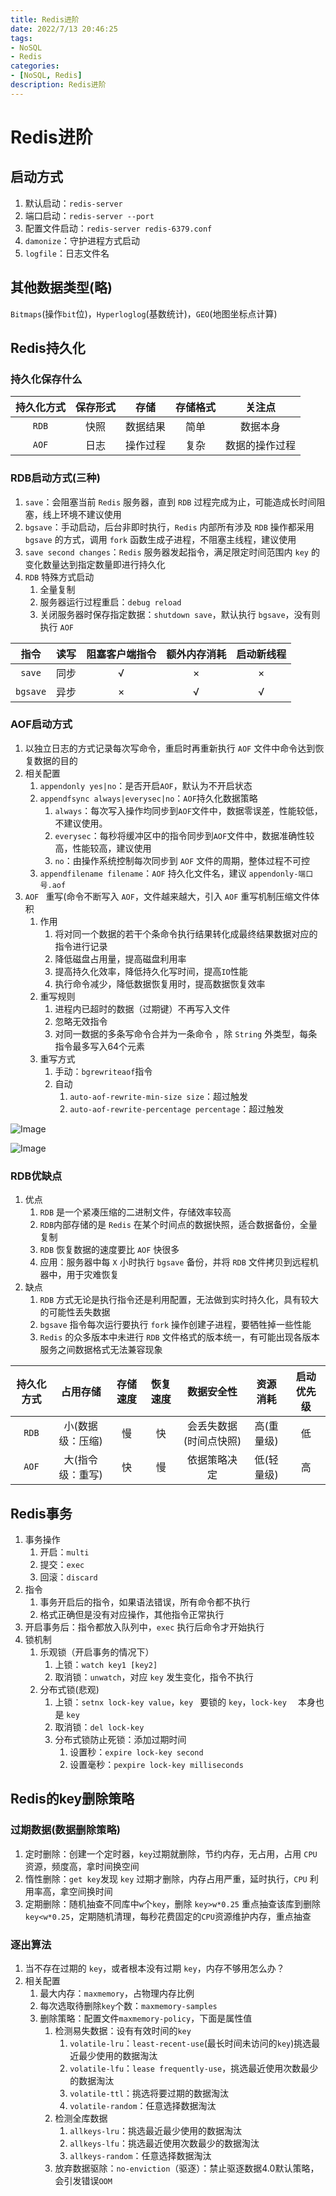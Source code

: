 ```yaml
---
title: Redis进阶
date: 2022/7/13 20:46:25
tags:
- NoSQL
- Redis
categories:
- [NoSQL, Redis]
description: Redis进阶
---
```


# Redis进阶

## 启动方式

1. 默认启动：`redis-server`
2. 端口启动：`redis-server --port`
3. 配置文件启动：`redis-server redis-6379.conf`
4. `damonize`：守护进程方式启动
5. `logfile`：日志文件名

## 其他数据类型(略)

`Bitmaps`(操作`bit`位)，`Hyperloglog`(基数统计)，`GEO`(地图坐标点计算)

## Redis持久化

### 持久化保存什么

| 持久化方式 | 保存形式 |   存储   | 存储格式 |     关注点     |
| :--------: | :------: | :------: | :------: | :------------: |
|   `RDB`    |   快照   | 数据结果 |   简单   |    数据本身    |
|   `AOF`    |   日志   | 操作过程 |   复杂   | 数据的操作过程 |

### RDB启动方式(三种)

1. `save`：会阻塞当前 `Redis` 服务器，直到 `RDB` 过程完成为止，可能造成长时间阻塞，线上环境不建议使用
2. `bgsave`：手动启动，后台非即时执行，`Redis` 内部所有涉及 `RDB` 操作都采用 `bgsave` 的方式，调用 `fork` 函数生成子进程，不阻塞主线程，建议使用
3. `save second changes`：`Redis` 服务器发起指令，满足限定时间范围内 `key` 的变化数量达到指定数量即进行持久化
4. `RDB` 特殊方式启动
    1. 全量复制
    2. 服务器运行过程重启：`debug reload`
    3. 关闭服务器时保存指定数据：`shutdown save`，默认执行 `bgsave`，没有则执行 `AOF`

|   指令   | 读写 | 阻塞客户端指令 | 额外内存消耗 | 启动新线程 |
| :------: | :--: | :------------: | :----------: | :--------: |
|  `save`  | 同步 |       √        |      ×       |     ×      |
| `bgsave` | 异步 |       ×        |      √       |     √      |

### AOF启动方式

1. 以独立日志的方式记录每次写命令，重启时再重新执行 `AOF` 文件中命令达到恢复数据的目的
2. 相关配置
    1. `appendonly yes|no`：是否开启`AOF`，默认为不开启状态
    2. `appendfsync always|everysec|no`：`AOF`持久化数据策略
        1. `always`：每次写入操作均同步到`AOF`文件中，数据零误差，性能较低，不建议使用。
        2. `everysec`：每秒将缓冲区中的指令同步到`AOF`文件中，数据准确性较高，性能较高，建议使用
        3. `no`：由操作系统控制每次同步到 `AOF` 文件的周期，整体过程不可控
    3. `appendfilename filename`：`AOF` 持久化文件名，建议 `appendonly-端口号.aof`
3. `AOF ` 重写(命令不断写入  `AOF`，文件越来越大，引入 `AOF` 重写机制压缩文件体积
    1. 作用
        1. 将对同一个数据的若干个条命令执行结果转化成最终结果数据对应的指令进行记录
        2. 降低磁盘占用量，提高磁盘利用率
        3. 提高持久化效率，降低持久化写时间，提高`IO`性能
        4. 执行命令减少，降低数据恢复用时，提高数据恢复效率
    2. 重写规则
        1. 进程内已超时的数据（过期键）不再写入文件
        2. 忽略无效指令
        3. 对同一数据的多条写命令合并为一条命令 ，除 `String` 外类型，每条指令最多写入64个元素
    3. 重写方式
        1. 手动：`bgrewriteaof`指令
        2. 自动
            1. `auto-aof-rewrite-min-size size`：超过触发
            2. `auto-aof-rewrite-percentage percentage`：超过触发

![Image](https://img-1301279461.cos.ap-nanjing.myqcloud.com/img/Image-1622554314640.png)

![Image](https://img-1301279461.cos.ap-nanjing.myqcloud.com/img/Image-1622554323187.png)

### RDB优缺点

1. 优点
    1. `RDB` 是一个紧凑压缩的二进制文件，存储效率较高
    2. `RDB`内部存储的是 `Redis` 在某个时间点的数据快照，适合数据备份，全量复制
    3. `RDB` 恢复数据的速度要比 `AOF` 快很多
    4. 应用：服务器中每 `X` 小时执行 `bgsave` 备份，并将 `RDB` 文件拷贝到远程机器中，用于灾难恢复
2. 缺点
    1. `RDB` 方式无论是执行指令还是利用配置，无法做到实时持久化，具有较大的可能性丢失数据
    2. `bgsave` 指令每次运行要执行 `fork` 操作创建子进程，要牺牲掉一些性能
    3. `Redis` 的众多版本中未进行 `RDB` 文件格式的版本统一，有可能出现各版本服务之间数据格式无法兼容现象

| 持久化方式 |     占用存储     | 存储速度 | 恢复速度 |       数据安全性       |  资源消耗  | 启动优先级 |
| :--------: | :--------------: | :------: | :------: | :--------------------: | :--------: | :--------: |
|   `RDB`    | 小(数据级：压缩) |    慢    |    快    | 会丢失数据(时间点快照) | 高(重量级) |     低     |
|   `AOF`    | 大(指令级：重写) |    快    |    慢    |      依据策略决定      | 低(轻量级) |     高     |

## Redis事务

1. 事务操作
    1. 开启：`multi`
    2. 提交：`exec`
    3. 回滚：`discard`
2. 指令
    1. 事务开启后的指令，如果语法错误，所有命令都不执行
    2. 格式正确但是没有对应操作，其他指令正常执行
3. 开启事务后：指令都放入队列中，`exec` 执行后命令才开始执行
4. 锁机制
    1. 乐观锁（开启事务的情况下）
        1. 上锁：`watch key1 [key2]`
        2. 取消锁：`unwatch`，对应 `key` 发生变化，指令不执行
    2. 分布式锁(悲观)
        1. 上锁：`setnx lock-key value`，`key ` 要锁的 `key`，`lock-key  ` 本身也是 `key`
        2. 取消锁：`del lock-key`
        3. 分布式锁防止死锁：添加过期时间
            1. 设置秒：`expire lock-key second`
            2. 设置毫秒：`pexpire lock-key milliseconds`

## Redis的key删除策略

### 过期数据(数据删除策略)

1. 定时删除：创建一个定时器，`key`过期就删除，节约内存，无占用，占用 `CPU` 资源，频度高，拿时间换空间
2. 惰性删除：`get key`发现 `key` 过期才删除，内存占用严重，延时执行，`CPU` 利用率高，拿空间换时间
3. 定期删除：随机抽查不同库中`w`个`key`，删除 `key>w*0.25` 重点抽查该库到删除 `key<w*0.25`，定期随机清理，每秒花费固定的`CPU`资源维护内存，重点抽查

### 逐出算法

1. 当不存在过期的 `key`，或者根本没有过期 `key`，内存不够用怎么办？
2. 相关配置
    1. 最大内存：`maxmemory`，占物理内存比例
    2. 每次选取待删除`key`个数：`maxmemory-samples`
    3. 删除策略：配置文件`maxmemory-policy`，下面是属性值
        1. 检测易失数据：设有有效时间的`key`
            1. `volatile-lru`：`least-recent-use`(最长时间未访问的`key`)挑选最近最少使用的数据淘汰
            2. `volatile-lfu`：`lease frequently-use`，挑选最近使用次数最少的数据淘汰
            3. `volatile-ttl`：挑选将要过期的数据淘汰
            4. `volatile-random`：任意选择数据淘汰
        2. 检测全库数据
            1. `allkeys-lru`：挑选最近最少使用的数据淘汰
            2. `allkeys-lfu`：挑选最近使用次数最少的数据淘汰
            3. `allkeys-random`：任意选择数据淘汰
        3. 放弃数据驱除：`no-enviction`（驱逐）：禁止驱逐数据4.0默认策略，会引发错误`OOM`

